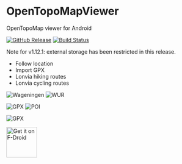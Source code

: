 # OpenTopoMapViewer

OpenTopoMap viewer for Android

[![GitHub Release](https://img.shields.io/github/release/Pygmalion69/OpenTopoMapViewer.svg?logo=github)](https://github.com/Pygmalion69/OpenTopoMapViewer/releases) [![Build Status](https://travis-ci.com/Pygmalion69/OpenTopoMapViewer.svg?branch=master)](https://travis-ci.com/Pygmalion69/OpenTopoMapViewer)

Note for v1.12.1: external storage has been restricted in this release.

- Follow location
- Import GPX
- Lonvia hiking routes
- Lonvia cycling routes

![Wageningen](screen_wag.png "Wageningen") ![WUR](screen_wur.png "WUR")

![GPX](screen_dopplersteig.png "GPX") ![POI](screen_dopplersteig_poi.png "POI")

![GPX](screen_dopplersteig_gpx_detail.png "GPX")

<a href="https://f-droid.org/packages/org.nitri.opentopo">
    <img src="https://fdroid.gitlab.io/artwork/badge/get-it-on.png"
    alt="Get it on F-Droid"
    height="80"/></a>
